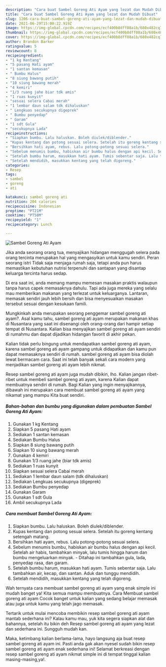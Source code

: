 ```yaml
---
description: "Cara buat Sambel Goreng Ati Ayam yang lezat dan Mudah Dibuat"
title: "Cara buat Sambel Goreng Ati Ayam yang lezat dan Mudah Dibuat"
slug: 1206-cara-buat-sambel-goreng-ati-ayam-yang-lezat-dan-mudah-dibuat
date: 2021-06-29T15:00:22.919Z
image: https://img-global.cpcdn.com/recipes/ecf400b8dff08a1b/680x482cq70/sambel-goreng-ati-ayam-foto-resep-utama.jpg
thumbnail: https://img-global.cpcdn.com/recipes/ecf400b8dff08a1b/680x482cq70/sambel-goreng-ati-ayam-foto-resep-utama.jpg
cover: https://img-global.cpcdn.com/recipes/ecf400b8dff08a1b/680x482cq70/sambel-goreng-ati-ayam-foto-resep-utama.jpg
author: Brandon Barker
ratingvalue: 5
reviewcount: 8
recipeingredient:
- "1 kg Kentang"
- "5 pasang Hati ayam"
- "1 santan kemasan"
- " Bumbu Halus"
- "8 siung bawang putih"
- "10 siung bawang merah"
- "4 kemiri"
- "1/3 ruang jahe biar tdk amis"
- "1 ruas kunyit"
- "sesuai selera Cabai merah"
- "1 lembar daun salam tdk dihaluskan"
- " Lengkuas secukupnya digeprek"
- " Bumbu penyedap"
- " Garam"
- "1 sdt Gula"
- "secukupnya Lada"
recipeinstructions:
- "Siapkan bumbu. Lalu haluskan. Boleh diulek/diblender."
- "Kupas kentang dan potong sesuai selera. Setelah itu goreng kentang setengah matang."
- "Bersihkan hati ayam, rebus. Lalu potong-potong sesuai selera."
- "Sebelum menumis bumbu, habiskan air bumbu halus dengan api kecil. Setelah air habis, tambahkan minyak, lalu tumis hingga harum dan bumbu mengeluarkan minyak.  Ditahap ini tambahkan gula, lada, penyedap rasa, dan garam."
- "Setelah bumbu harum, masukkan hati ayam. Tumis sebentar saja. Lalu tambahkan air, kecap, dan santan. Aduk dan tunggu mendidih."
- "Setelah mendidih, masukkan kentang yang telah digoreng."
categories:
- Resep
tags:
- sambel
- goreng
- ati

katakunci: sambel goreng ati 
nutrition: 204 calories
recipecuisine: Indonesian
preptime: "PT21M"
cooktime: "PT58M"
recipeyield: "1"
recipecategory: Lunch

---
```



![Sambel Goreng Ati Ayam](https://img-global.cpcdn.com/recipes/ecf400b8dff08a1b/680x482cq70/sambel-goreng-ati-ayam-foto-resep-utama.jpg)

Jika anda seorang orang tua, menyajikan hidangan menggugah selera pada orang tercinta merupakan hal yang mengasyikan untuk kamu sendiri. Peran seorang istri Tidak saja menjaga rumah saja, tetapi anda pun harus memastikan kebutuhan nutrisi terpenuhi dan santapan yang disantap keluarga tercinta harus sedap.

Di era  saat ini, anda memang mampu memesan masakan praktis walaupun tanpa harus capek memasaknya dahulu. Tapi ada juga mereka yang selalu mau memberikan makanan yang terlezat untuk keluarganya. Lantaran, memasak sendiri jauh lebih bersih dan bisa menyesuaikan masakan tersebut sesuai dengan kesukaan famili. 



Mungkinkah anda merupakan seorang penggemar sambel goreng ati ayam?. Asal kamu tahu, sambel goreng ati ayam merupakan makanan khas di Nusantara yang saat ini disenangi oleh orang-orang dari hampir setiap tempat di Nusantara. Kalian bisa menyajikan sambel goreng ati ayam sendiri di rumahmu dan dapat dijadikan hidangan favorit di akhir pekan.

Kalian tidak perlu bingung untuk mendapatkan sambel goreng ati ayam, karena sambel goreng ati ayam gampang untuk didapatkan dan kamu pun dapat memasaknya sendiri di rumah. sambel goreng ati ayam bisa diolah lewat bermacam cara. Saat ini telah banyak sekali cara modern yang menjadikan sambel goreng ati ayam lebih nikmat.

Resep sambel goreng ati ayam juga mudah dibikin, lho. Kalian jangan ribet-ribet untuk membeli sambel goreng ati ayam, karena Kalian dapat membuatnya sendiri di rumah. Bagi Kalian yang ingin menyajikannya, dibawah ini merupakan cara membuat sambel goreng ati ayam yang nikamat yang mampu Kita buat sendiri.

<!--inarticleads1-->

##### Bahan-bahan dan bumbu yang digunakan dalam pembuatan Sambel Goreng Ati Ayam:

1. Gunakan 1 kg Kentang
1. Siapkan 5 pasang Hati ayam
1. Sediakan 1 santan kemasan
1. Sediakan  Bumbu Halus
1. Siapkan 8 siung bawang putih
1. Siapkan 10 siung bawang merah
1. Gunakan 4 kemiri
1. Gunakan 1/3 ruang jahe (biar tdk amis)
1. Sediakan 1 ruas kunyit
1. Siapkan sesuai selera Cabai merah
1. Sediakan 1 lembar daun salam (tdk dihaluskan)
1. Sediakan  Lengkuas secukupnya (digeprek)
1. Sediakan  Bumbu penyedap
1. Gunakan  Garam
1. Gunakan 1 sdt Gula
1. Ambil secukupnya Lada




<!--inarticleads2-->

##### Cara membuat Sambel Goreng Ati Ayam:

1. Siapkan bumbu. Lalu haluskan. Boleh diulek/diblender.
1. Kupas kentang dan potong sesuai selera. Setelah itu goreng kentang setengah matang.
1. Bersihkan hati ayam, rebus. Lalu potong-potong sesuai selera.
1. Sebelum menumis bumbu, habiskan air bumbu halus dengan api kecil. Setelah air habis, tambahkan minyak, lalu tumis hingga harum dan bumbu mengeluarkan minyak.  - Ditahap ini tambahkan gula, lada, penyedap rasa, dan garam.
1. Setelah bumbu harum, masukkan hati ayam. Tumis sebentar saja. Lalu tambahkan air, kecap, dan santan. Aduk dan tunggu mendidih.
1. Setelah mendidih, masukkan kentang yang telah digoreng.




Wah ternyata cara membuat sambel goreng ati ayam yang enak simple ini mudah banget ya! Kita semua mampu membuatnya. Cara Membuat sambel goreng ati ayam Cocok banget untuk kalian yang sedang belajar memasak atau juga untuk kamu yang telah jago memasak.

Tertarik untuk mulai mencoba membikin resep sambel goreng ati ayam mantab sederhana ini? Kalau kamu mau, yuk kita segera siapkan alat dan bahannya, setelah itu bikin deh Resep sambel goreng ati ayam yang lezat dan sederhana ini. Sungguh mudah kan. 

Maka, ketimbang kalian berlama-lama, hayo langsung aja buat resep sambel goreng ati ayam ini. Pasti anda gak akan nyesel sudah bikin resep sambel goreng ati ayam enak sederhana ini! Selamat berkreasi dengan resep sambel goreng ati ayam nikmat simple ini di tempat tinggal kalian masing-masing,ya!.

